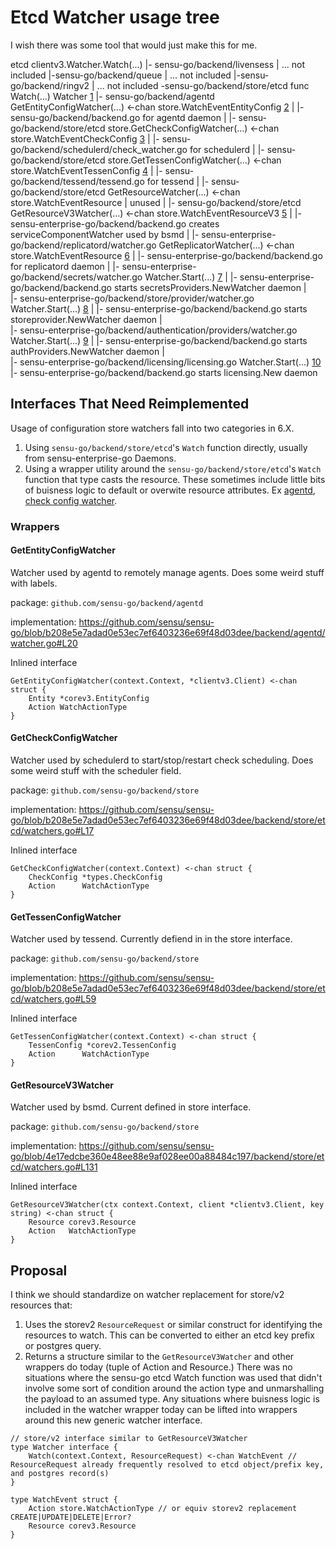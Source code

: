 # Etcd Watcher usage tree

I wish there was some tool that would just make this for me.


etcd clientv3.Watcher.Watch(...)
|- sensu-go/backend/livensess
|   ... not included
|-sensu-go/backend/queue
|   ... not included
|-sensu-go/backend/ringv2
|   ... not included
 -sensu-go/backend/store/etcd func Watch(...) Watcher [1](https://github.com/sensu/sensu-go/blob/b208e5e7adad0e53ec7ef6403236e69f48d03dee/backend/store/etcd/watcher.go#L41)
  |- sensu-go/backend/agentd GetEntityConfigWatcher(...) <-chan store.WatchEventEntityConfig [2](https://github.com/sensu/sensu-go/blob/b208e5e7adad0e53ec7ef6403236e69f48d03dee/backend/agentd/watcher.go#L20)
  |  |- sensu-go/backend/backend.go for agentd daemon
  |
  |- sensu-go/backend/store/etcd store.GetCheckConfigWatcher(...) <-chan store.WatchEventCheckConfig [3](https://github.com/sensu/sensu-go/blob/b208e5e7adad0e53ec7ef6403236e69f48d03dee/backend/store/etcd/watchers.go#L17)
  |  |- sensu-go/backend/schedulerd/check_watcher.go for schedulerd
  |
  |- sensu-go/backend/store/etcd store.GetTessenConfigWatcher(...) <-chan store.WatchEventTessenConfig [4](https://github.com/sensu/sensu-go/blob/b208e5e7adad0e53ec7ef6403236e69f48d03dee/backend/store/etcd/watchers.go#L59)
  |  |- sensu-go/backend/tessend/tessend.go for tessend
  |
  |- sensu-go/backend/store/etcd GetResourceWatcher(...) <-chan store.WatchEventResource
  |  unused
  |
  |- sensu-go/backend/store/etcd GetResourceV3Watcher(...) <-chan store.WatchEventResourceV3 [5](https://github.com/sensu/sensu-go/blob/b208e5e7adad0e53ec7ef6403236e69f48d03dee/backend/store/etcd/watchers.go#L131)
  |  |- sensu-enterprise-go/backend/backend.go creates serviceComponentWatcher used by bsmd
  |
  |- sensu-enterprise-go/backend/replicatord/watcher.go GetReplicatorWatcher(...) <-chan store.WatchEventResource [6](https://github.com/sensu/sensu-enterprise-go/blob/570d990e2724086643798cc55edb6167a517a36f/backend/replicatord/watcher.go#L14)
  |  |- sensu-enterprise-go/backend/backend.go for replicatord daemon
  |
  |- sensu-enterprise-go/backend/secrets/watcher.go Watcher.Start(...) [7](https://github.com/sensu/sensu-enterprise-go/blob/570d990e2724086643798cc55edb6167a517a36f/backend/secrets/watcher.go#L41)
  |  |- sensu-enterprise-go/backend/backend.go starts secretsProviders.NewWatcher daemon
  |  
  |- sensu-enterprise-go/backend/store/provider/watcher.go Watcher.Start(...) [8](https://github.com/sensu/sensu-enterprise-go/blob/570d990e2724086643798cc55edb6167a517a36f/backend/store/provider/watcher.go#L70)
  |  |- sensu-enterprise-go/backend/backend.go starts storeprovider.NewWatcher daemon
  |  
  |- sensu-enterprise-go/backend/authentication/providers/watcher.go Watcher.Start(...) [9](https://github.com/sensu/sensu-enterprise-go/blob/570d990e2724086643798cc55edb6167a517a36f/backend/authentication/providers/watcher.go#L34)
  |  |- sensu-enterprise-go/backend/backend.go starts authProviders.NewWatcher daemon
  |  
  |- sensu-enterprise-go/backend/licensing/licensing.go Watcher.Start(...) [10](https://github.com/sensu/sensu-enterprise-go/blob/570d990e2724086643798cc55edb6167a517a36f/backend/licensing/licensing.go#L59)
     |- sensu-enterprise-go/backend/backend.go starts licensing.New daemon


## Interfaces That Need Reimplemented

Usage of configuration store watchers fall into two categories in 6.X.

1. Using `sensu-go/backend/store/etcd`'s `Watch` function directly, usually from sensu-enterprise-go Daemons.
1. Using a wrapper utility around the `sensu-go/backend/store/etcd`'s `Watch` function that type casts the resource.
These sometimes include little bits of buisness logic to default or overwite resource attributes. Ex [agentd](https://github.com/sensu/sensu-go/blob/b208e5e7adad0e53ec7ef6403236e69f48d03dee/backend/agentd/watcher.go#L58-L62), [check config watcher](https://github.com/sensu/sensu-go/blob/b208e5e7adad0e53ec7ef6403236e69f48d03dee/backend/store/etcd/watchers.go#L37-L43).

### Wrappers

#### GetEntityConfigWatcher

Watcher used by agentd to remotely manage agents. Does some weird stuff with labels.

package: `github.com/sensu-go/backend/agentd`

implementation: https://github.com/sensu/sensu-go/blob/b208e5e7adad0e53ec7ef6403236e69f48d03dee/backend/agentd/watcher.go#L20

Inlined interface
```
GetEntityConfigWatcher(context.Context, *clientv3.Client) <-chan struct {
	Entity *corev3.EntityConfig
	Action WatchActionType
}
```

#### GetCheckConfigWatcher

Watcher used by schedulerd to start/stop/restart check scheduling. Does some weird stuff with the scheduler field.

package: `github.com/sensu-go/backend/store`

implementation: https://github.com/sensu/sensu-go/blob/b208e5e7adad0e53ec7ef6403236e69f48d03dee/backend/store/etcd/watchers.go#L17

Inlined interface
```
GetCheckConfigWatcher(context.Context) <-chan struct {
    CheckConfig *types.CheckConfig
    Action      WatchActionType
}
```

#### GetTessenConfigWatcher

Watcher used by tessend. Currently defiend in in the store interface.

package: `github.com/sensu-go/backend/store`

implementation: https://github.com/sensu/sensu-go/blob/b208e5e7adad0e53ec7ef6403236e69f48d03dee/backend/store/etcd/watchers.go#L59

Inlined interface
```
GetTessenConfigWatcher(context.Context) <-chan struct {
    TessenConfig *corev2.TessenConfig
    Action      WatchActionType
}
```

#### GetResourceV3Watcher

Watcher used by bsmd. Current defined in store interface.

package: `github.com/sensu-go/backend/store`

implementation: https://github.com/sensu/sensu-go/blob/4e17edcbe360e48ee88e9af028ee00a88484c197/backend/store/etcd/watchers.go#L131 

Inlined interface
```
GetResourceV3Watcher(ctx context.Context, client *clientv3.Client, key string) <-chan struct {
    Resource corev3.Resource
    Action   WatchActionType
}
```


## Proposal

I think we should standardize on watcher replacement for store/v2 resources that:
1. Uses the storev2 `ResourceRequest` or similar construct for identifying the resources to watch. This can be converted to either an etcd key prefix or postgres query.
2. Returns a structure similar to the `GetResourceV3Watcher` and other wrappers do today (tuple of Action and Resource.)
There was no situations where the sensu-go etcd Watch function was used that didn't involve some sort of condition around the action type and unmarshalling the payload to an assumed type.
Any situations where buisness logic is included in the watcher wrapper today can be lifted into wrappers around this new generic watcher interface.

```
// store/v2 interface similar to GetResourceV3Watcher
type Watcher interface {
    Watch(context.Context, ResourceRequest) <-chan WatchEvent // ResourceRequest already frequently resolved to etcd object/prefix key, and postgres record(s)
}

type WatchEvent struct {
    Action store.WatchActionType // or equiv storev2 replacement CREATE|UPDATE|DELETE|Error?
    Resource corev3.Resource
}
```
